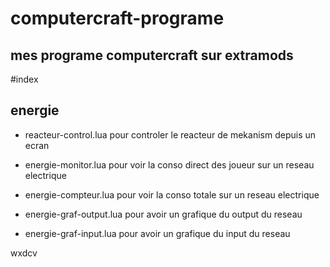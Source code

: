 # computercraft-programe
## mes programe computercraft sur extramods

#index
## energie
- reacteur-control.lua
pour controler le reacteur de mekanism depuis un ecran

- energie-monitor.lua
pour voir la conso direct des joueur sur un reseau electrique

- energie-compteur.lua
pour voir la conso totale sur un reseau electrique

- energie-graf-output.lua
pour avoir un grafique du output du reseau

- energie-graf-input.lua
pour avoir un grafique du input du reseau

wxdcv
